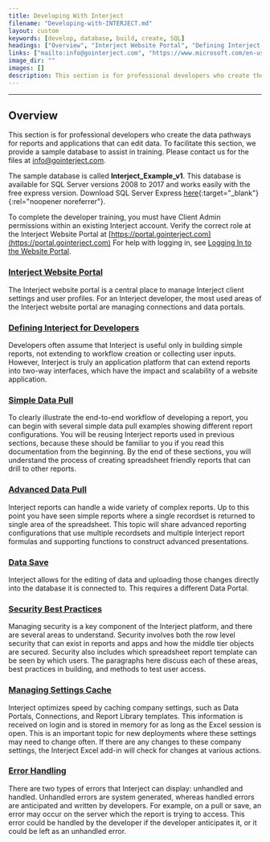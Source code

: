 ```yaml
---
title: Developing With Interject
filename: "Developing-with-INTERJECT.md"
layout: custom
keywords: [develop, database, build, create, SQL]
headings: ["Overview", "Interject Website Portal", "Defining Interject for Developers", "Simple Data Pull", "Advanced Data Pull", "Simple Data Save", "Security Best Practices", "Managing Settings Cache", "Error Handling"]
links: ["mailto:info@gointerject.com", "https://www.microsoft.com/en-us/sql-server/sql-server-editions-express", "https://portal.gointerject.com", "/wPortal/Logging-In-to-Website-Portal.html", "/wDeveloper/INTERJECT-Website-Portal.html", "/wDeveloper/Defining-INTERJECT-for-Developers.html", "/wDeveloper/Simple-Data-Pull.html", "/wDeveloper/Advanced-Data-Pull.html", "/wDeveloper/DataSave.html", "/wDeveloper/Security-Best-Practices.html", "/wDeveloper/Managing-Settings-Cache.html", "/wDeveloper/L-Dev-Error-Handling.html"]
image_dir: ""
images: []
description: This section is for professional developers who create the data pathways for reports and applications that can edit data. To facilitate this section, we provide a sample database to assist in training.
---
```

* * *

## Overview

This section is for professional developers who create the data pathways for reports and applications that can edit data. To facilitate this section, we provide a sample database to assist in training. Please contact us for the files at [info@gointerject.com](mailto:info@gointerject.com).

The sample database is called **Interject_Example_v1**. This database is available for SQL Server versions 2008 to 2017 and works easily with the free express version. Download SQL Server Express [here](https://www.microsoft.com/en-us/sql-server/sql-server-editions-express){:target="_blank"}{:rel="noopener noreferrer"}.

To complete the developer training, you must have Client Admin permissions within an existing Interject account. Verify the correct role at the Interject Website Portal at [https://portal.gointerject.com](https://portal.gointerject.com) For help with logging in, see [Logging In to the Website Portal](/wPortal/Logging-In-to-Website-Portal.html).

### [Interject Website Portal](/wDeveloper/INTERJECT-Website-Portal.html)

The Interject website portal is a central place to manage Interject client settings and user profiles. For an Interject developer, the most used areas of the Interject website portal are managing connections and data portals.

### [Defining Interject for Developers](/wDeveloper/Defining-INTERJECT-for-Developers.html)

Developers often assume that Interject is useful only in building simple reports, not extending to workflow creation or collecting user inputs. However, Interject is truly an application platform that can extend reports into two-way interfaces, which have the impact and scalability of a website application.

### [Simple Data Pull](/wDeveloper/Simple-Data-Pull.html)

To clearly illustrate the end-to-end workflow of developing a report, you can begin with several simple data pull examples showing different report configurations. You will be reusing Interject reports used in previous sections, because these should be familiar to you if you read this documentation from the beginning. By the end of these sections, you will understand the process of creating spreadsheet friendly reports that can drill to other reports.

### [Advanced Data Pull](/wDeveloper/Advanced-Data-Pull.html)

Interject reports can handle a wide variety of complex reports. Up to this point you have seen simple reports where a single recordset is returned to single area of the spreadsheet. This topic will share advanced reporting configurations that use multiple recordsets and multiple Interject report formulas and supporting functions to construct advanced presentations.

### [Data Save](/wDeveloper/DataSave.html)

Interject allows for the editing of data and uploading those changes directly into the database it is connected to. This requires a different Data Portal.

### [Security Best Practices](/wDeveloper/Security-Best-Practices.html)

Managing security is a key component of the Interject platform, and there are several areas to understand. Security involves both the row level security that can exist in reports and apps and how the middle tier objects are secured. Security also includes which spreadsheet report template can be seen by which users. The paragraphs here discuss each of these areas, best practices in building, and methods to test user access.

### [Managing Settings Cache](/wDeveloper/Managing-Settings-Cache.html)

Interject optimizes speed by caching company settings, such as Data Portals, Connections, and Report Library templates. This information is received on login and is stored in memory for as long as the Excel session is open. This is an important topic for new deployments where these settings may need to change often. If there are any changes to these company settings, the Interject Excel add-in will check for changes at various actions.

### [Error Handling](/wDeveloper/L-Dev-Error-Handling.html)

There are two types of errors that Interject can display: unhandled and handled. Unhandled errors are system generated, whereas handled errors are anticipated and written by developers. For example, on a pull or save, an error may occur on the server which the report is trying to access. This error could be handled by the developer if the developer anticipates it, or it could be left as an unhandled error.